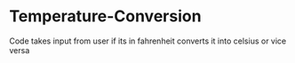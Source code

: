 # Temperature-Conversion
Code takes input from user if its in fahrenheit converts it into celsius or vice versa
